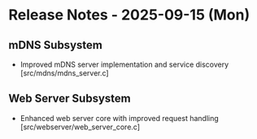 # Release Notes - 2025-09-15 (Mon)

## mDNS Subsystem

- Improved mDNS server implementation and service discovery [src/mdns/mdns_server.c]

## Web Server Subsystem

- Enhanced web server core with improved request handling [src/webserver/web_server_core.c]